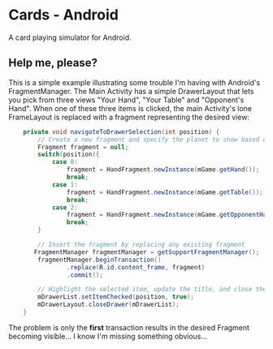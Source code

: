 # Cards - Android

A card playing simulator for Android.

## Help me, please?

This is a simple example illustrating some trouble I'm having with Android's FragmentManager. The Main Activity has a simple DrawerLayout that lets you pick from three views "Your  Hand", "Your Table" and "Opponent's Hand". When one of these three items is clicked, the main Activity's lone FrameLayout is replaced with a fragment representing the desired view:

```java
    private void navigateToDrawerSelection(int position) {
        // Create a new fragment and specify the planet to show based on position
        Fragment fragment = null;
        switch(position){
            case 0:
                fragment = HandFragment.newInstance(mGame.getHand());
                break;
            case 1:
                fragment = HandFragment.newInstance(mGame.getTable());
                break;
            case 2:
                fragment = HandFragment.newInstance(mGame.getOpponentHand());
                break;
        }

        // Insert the fragment by replacing any existing fragment
       FragmentManager fragmentManager = getSupportFragmentManager();
        fragmentManager.beginTransaction()
                .replace(R.id.content_frame, fragment)
                .commit();

        // Highlight the selected item, update the title, and close the drawer
        mDrawerList.setItemChecked(position, true);
        mDrawerLayout.closeDrawer(mDrawerList);
    }

```

The problem is only the **first** transaction results in the desired Fragment becoming visible... I know I'm missing something obvious...
